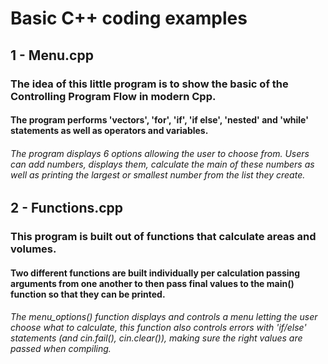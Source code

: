 # Basic C++ coding examples

## 1 - Menu.cpp

### The idea of this little program is to show the basic of the Controlling Program Flow in modern Cpp.

#### The program performs 'vectors', 'for', 'if', 'if else', 'nested' and 'while' statements as well as operators and variables.

###### The program displays 6 options allowing the user to choose from. Users can add numbers, displays them, calculate the main of these numbers as well as printing the largest or smallest number from the list they create.  

## 2 - Functions.cpp

### This program is built out of functions that calculate areas and volumes.

#### Two different functions are built individually per calculation passing arguments from one another to then pass final values to the main() function so that they can be printed.

###### The menu_options() function displays and controls a menu letting the user choose what to calculate, this function also controls errors with 'if/else' statements (and cin.fail(), cin.clear()), making sure the right values are passed when compiling.   
